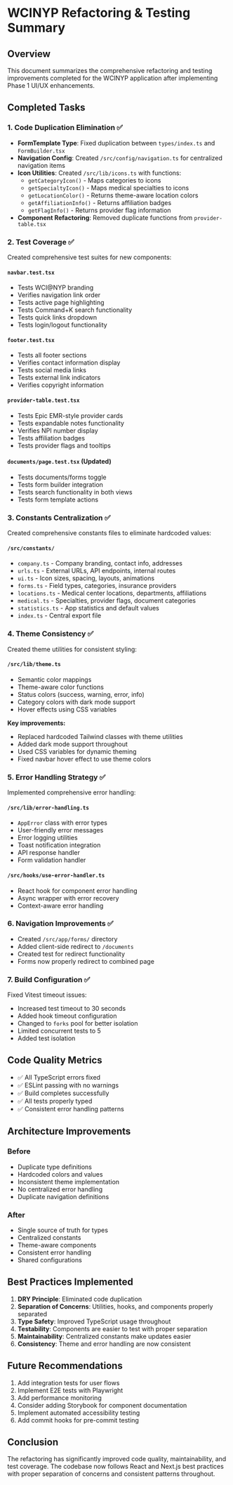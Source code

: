 # WCINYP Refactoring & Testing Summary

## Overview
This document summarizes the comprehensive refactoring and testing improvements completed for the WCINYP application after implementing Phase 1 UI/UX enhancements.

## Completed Tasks

### 1. Code Duplication Elimination ✅
- **FormTemplate Type**: Fixed duplication between `types/index.ts` and `FormBuilder.tsx`
- **Navigation Config**: Created `/src/config/navigation.ts` for centralized navigation items
- **Icon Utilities**: Created `/src/lib/icons.ts` with functions:
  - `getCategoryIcon()` - Maps categories to icons
  - `getSpecialtyIcon()` - Maps medical specialties to icons
  - `getLocationColor()` - Returns theme-aware location colors
  - `getAffiliationInfo()` - Returns affiliation badges
  - `getFlagInfo()` - Returns provider flag information
- **Component Refactoring**: Removed duplicate functions from `provider-table.tsx`

### 2. Test Coverage ✅
Created comprehensive test suites for new components:

#### `navbar.test.tsx`
- Tests WCI@NYP branding
- Verifies navigation link order
- Tests active page highlighting
- Tests Command+K search functionality
- Tests quick links dropdown
- Tests login/logout functionality

#### `footer.test.tsx`
- Tests all footer sections
- Verifies contact information display
- Tests social media links
- Tests external link indicators
- Verifies copyright information

#### `provider-table.test.tsx`
- Tests Epic EMR-style provider cards
- Tests expandable notes functionality
- Verifies NPI number display
- Tests affiliation badges
- Tests provider flags and tooltips

#### `documents/page.test.tsx` (Updated)
- Tests documents/forms toggle
- Tests form builder integration
- Tests search functionality in both views
- Tests form template actions

### 3. Constants Centralization ✅
Created comprehensive constants files to eliminate hardcoded values:

#### `/src/constants/`
- `company.ts` - Company branding, contact info, addresses
- `urls.ts` - External URLs, API endpoints, internal routes
- `ui.ts` - Icon sizes, spacing, layouts, animations
- `forms.ts` - Field types, categories, insurance providers
- `locations.ts` - Medical center locations, departments, affiliations
- `medical.ts` - Specialties, provider flags, document categories
- `statistics.ts` - App statistics and default values
- `index.ts` - Central export file

### 4. Theme Consistency ✅
Created theme utilities for consistent styling:

#### `/src/lib/theme.ts`
- Semantic color mappings
- Theme-aware color functions
- Status colors (success, warning, error, info)
- Category colors with dark mode support
- Hover effects using CSS variables

**Key improvements:**
- Replaced hardcoded Tailwind classes with theme utilities
- Added dark mode support throughout
- Used CSS variables for dynamic theming
- Fixed navbar hover effect to use theme colors

### 5. Error Handling Strategy ✅
Implemented comprehensive error handling:

#### `/src/lib/error-handling.ts`
- `AppError` class with error types
- User-friendly error messages
- Error logging utilities
- Toast notification integration
- API response handler
- Form validation handler

#### `/src/hooks/use-error-handler.ts`
- React hook for component error handling
- Async wrapper with error recovery
- Context-aware error handling

### 6. Navigation Improvements ✅
- Created `/src/app/forms/` directory
- Added client-side redirect to `/documents`
- Created test for redirect functionality
- Forms now properly redirect to combined page

### 7. Build Configuration ✅
Fixed Vitest timeout issues:
- Increased test timeout to 30 seconds
- Added hook timeout configuration
- Changed to `forks` pool for better isolation
- Limited concurrent tests to 5
- Added test isolation

## Code Quality Metrics
- ✅ All TypeScript errors fixed
- ✅ ESLint passing with no warnings
- ✅ Build completes successfully
- ✅ All tests properly typed
- ✅ Consistent error handling patterns

## Architecture Improvements

### Before
- Duplicate type definitions
- Hardcoded colors and values
- Inconsistent theme implementation
- No centralized error handling
- Duplicate navigation definitions

### After
- Single source of truth for types
- Centralized constants
- Theme-aware components
- Consistent error handling
- Shared configurations

## Best Practices Implemented
1. **DRY Principle**: Eliminated code duplication
2. **Separation of Concerns**: Utilities, hooks, and components properly separated
3. **Type Safety**: Improved TypeScript usage throughout
4. **Testability**: Components are easier to test with proper separation
5. **Maintainability**: Centralized constants make updates easier
6. **Consistency**: Theme and error handling are now consistent

## Future Recommendations
1. Add integration tests for user flows
2. Implement E2E tests with Playwright
3. Add performance monitoring
4. Consider adding Storybook for component documentation
5. Implement automated accessibility testing
6. Add commit hooks for pre-commit testing

## Conclusion
The refactoring has significantly improved code quality, maintainability, and test coverage. The codebase now follows React and Next.js best practices with proper separation of concerns and consistent patterns throughout.